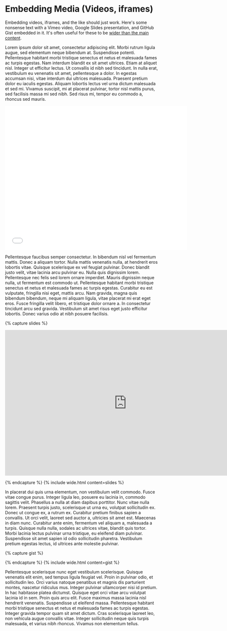 Embedding Media (Videos, iframes)
=================================

Embedding videos, iframes, and the like should just work.
Here's some nonsense text with a Vimeo video, Google Slides presentation, and
GitHub Gist embedded in it. It's often useful for these to be
[wider than the main content](/oatcake/2019/06/30/wide).

Lorem ipsum dolor sit amet, consectetur adipiscing elit. Morbi rutrum ligula
augue, sed elementum neque bibendum at. Suspendisse potenti. Pellentesque
habitant morbi tristique senectus et netus et malesuada fames ac turpis
egestas. Nam interdum blandit ex sit amet ultrices. Etiam at aliquet nisl.
Integer ut efficitur lectus. Ut convallis id nibh sed tincidunt. In nulla erat,
vestibulum eu venenatis sit amet, pellentesque a dolor. In egestas accumsan
nisi, vitae interdum dui ultrices malesuada. Praesent pretium dolor eu iaculis
egestas. Aliquam lobortis lectus vel urna dictum malesuada et sed mi. Vivamus
suscipit, mi at placerat pulvinar, tortor nisl mattis purus, sed facilisis
massa mi sed nibh. Sed risus mi, tempor eu commodo a, rhoncus sed mauris.

<iframe src="//player.vimeo.com/video/85054941?title=0&amp;byline=0&amp;portrait=0" width="600" height="474" frameborder="0" webkitallowfullscreen="" mozallowfullscreen="" allowfullscreen=""></iframe>

Pellentesque faucibus semper consectetur. In bibendum nisl vel fermentum
mattis. Donec a aliquam tortor. Nulla mattis venenatis nulla, at hendrerit eros
lobortis vitae. Quisque scelerisque ex vel feugiat pulvinar. Donec blandit
justo velit, vitae lacinia arcu pulvinar eu. Nulla quis dignissim lorem.
Pellentesque nec felis sed lorem ornare imperdiet. Mauris dignissim neque
nulla, ut fermentum est commodo ut. Pellentesque habitant morbi tristique
senectus et netus et malesuada fames ac turpis egestas. Curabitur eu est
vulputate, fringilla nisi eget, mattis arcu. Nam gravida, magna quis bibendum
bibendum, neque mi aliquam ligula, vitae placerat mi erat eget eros. Fusce
fringilla velit libero, et tristique dolor ornare a. In consectetur tincidunt
arcu sed gravida. Vestibulum sit amet risus eget justo efficitur lobortis.
Donec varius odio at nibh posuere facilisis.

{% capture slides %}
<iframe src="https://docs.google.com/presentation/d/e/2PACX-1vROMTRE5Ep91bKSZHl6YhrMTBiytHsqsCaUxBBC5oVJbJB66GpxDwHm1MK7XSv-JAOHJBRZ5pDICVSX/embed?start=false&loop=false&delayms=3000" frameborder="0" width="800" height="479" allowfullscreen="true" mozallowfullscreen="true" webkitallowfullscreen="true"></iframe>
<p></p>
{% endcapture %}
{% include wide.html content=slides %}

In placerat dui quis urna elementum, non vestibulum velit commodo. Fusce vitae
congue purus. Integer ligula leo, posuere eu lacinia in, commodo sagittis
velit. Phasellus a nulla at diam dapibus porttitor. Nunc vitae nulla lorem.
Praesent turpis justo, scelerisque ut urna eu, volutpat sollicitudin ex. Donec
ut congue ex, a rutrum ex. Curabitur pretium finibus sapien a convallis. Ut
orci velit, laoreet sed auctor a, ultricies sit amet est. Maecenas in diam
nunc. Curabitur ante enim, fermentum vel aliquam a, malesuada a turpis. Quisque
nulla nulla, sodales ac ultrices vitae, blandit quis tortor. Morbi lacinia
lectus pulvinar urna tristique, eu eleifend diam pulvinar. Suspendisse sit amet
sapien id odio sollicitudin pharetra. Vestibulum pretium egestas lectus, id
ultrices ante molestie pulvinar.

{% capture gist %}
<script src="https://gist.github.com/seanh/4bf8f757ad23ca1fa28a88830e6a9f89.js"></script>
<p></p>
{% endcapture %}
{% include wide.html content=gist %}

Pellentesque scelerisque nunc eget vestibulum scelerisque. Quisque venenatis
elit enim, sed tempus ligula feugiat vel. Proin in pulvinar odio, et
sollicitudin leo. Orci varius natoque penatibus et magnis dis parturient
montes, nascetur ridiculus mus. Integer pulvinar ullamcorper nisi id pretium.
In hac habitasse platea dictumst. Quisque eget orci vitae arcu volutpat lacinia
id in sem. Proin quis arcu elit. Fusce maximus massa lacinia nisl hendrerit
venenatis. Suspendisse ut eleifend massa. Pellentesque habitant morbi tristique
senectus et netus et malesuada fames ac turpis egestas. Integer gravida tempor
quam sit amet dictum. Cras scelerisque laoreet leo, non vehicula augue
convallis vitae. Integer sollicitudin neque quis turpis malesuada, et varius
nibh rhoncus. Vivamus non elementum tellus. 
